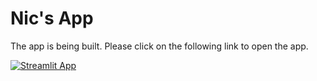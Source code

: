 # Nic's App

The app is being built. Please click on the following link to open the app.

[![Streamlit App](https://static.streamlit.io/badges/streamlit_badge_black_white.svg)](https://nicmars-app.streamlit.app)

